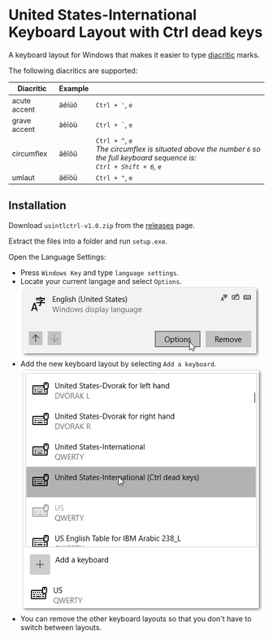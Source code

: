 # United States-International Keyboard Layout with Ctrl dead keys

A keyboard layout for Windows that makes it easier to type [diacritic](https://en.wikipedia.org/wiki/Diacritic) marks.

The following diacritics are supported:

| Diacritic    | Example |                                                                                                                                       |
| ------------ | ------- | ------------------------------------------------------------------------------------------------------------------------------------- |
| acute accent | áéíúó   | `Ctrl + '`, `e`                                                                                                                       |
| grave accent | àèìòù   | `` Ctrl + ` ``, `e`                                                                                                                   |
| circumflex   | âêîôû   | `Ctrl + ^`, `e` <br> _The circumflex is situated above the number `6` so the full keyboard sequence is: <br> `Ctrl + Shift + 6`, `e`_ |
| umlaut       | äëïöü   | `Ctrl + "`, `e`                                                                                                                       |

## Installation

Download `usintlctrl-v1.0.zip` from the [releases](https://github.com/benfo/usintlctrl/releases/tag/v1.0) page.

Extract the files into a folder and run `setup.exe`.

Open the Language Settings:

- Press `Windows Key` and type `language settings`.
- Locate your current langage and select `Options`.
  ![Language Settings](assets/languagesettings.png)
- Add the new keyboard layout by selecting `Add a keyboard`.
  ![Language Settings Add Keyboard](assets/languagesettings-addkb.png)
- You can remove the other keyboard layouts so that you don't have to switch between layouts.
